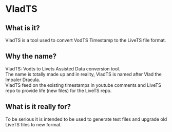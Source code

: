 # VladTS

## What is it?
VladTS is a tool used to convert VodTS Timestamp to the LiveTS file format.  

## Why the name?
VladTS: Vodts to Livets Assisted Data conversion tool.  
The name is totally made up and in reality, VladTS is named after Vlad the Impaler Dracula.  
VladTS feed on the existing timestamps in youtube comments and LiveTS repo to provide life (new files) for the LiveTS repo.  

## What is it really for?
To be serious it is intended to be used to generate test files and upgrade old LiveTS files to new format.
